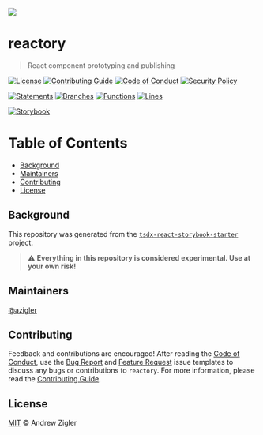 ![](https://user-images.githubusercontent.com/7295363/194963113-bdf1fca0-da45-4a68-8f7a-83711ee0becb.png)

# reactory

> React component prototyping and publishing

[![License](https://img.shields.io/badge/license-MIT-EEE.svg?style=popout-square)](https://github.com/azigler/reactory/tree/main/LICENSE.md)
[![Contributing Guide](https://img.shields.io/badge/contributing-guide-EEE.svg?style=popout-square)](https://github.com/azigler/reactory/tree/main/.github/CONTRIBUTING.md)
[![Code of Conduct](https://img.shields.io/badge/contributor-covenant-EEE.svg?style=popout-square)](https://github.com/azigler/reactory/tree/main/.github/CODE_OF_CONDUCT.md)
[![Security Policy](https://img.shields.io/badge/security-policy-EEE.svg?style=popout-square)](https://github.com/azigler/reactory/tree/main/.github/SECURITY.md)

[![Statements](https://img.shields.io/badge/statements-33.33%25-red.svg?style=flat&logo=jest)](https://azigler.github.io/reactory/coverage/)
[![Branches](https://img.shields.io/badge/branches-35.29%25-red.svg?style=flat&logo=jest)](https://azigler.github.io/reactory/coverage/)
[![Functions](https://img.shields.io/badge/functions-21.42%25-red.svg?style=flat&logo=jest)](https://azigler.github.io/reactory/coverage/)
[![Lines](https://img.shields.io/badge/lines-35.05%25-red.svg?style=flat&logo=jest)](https://azigler.github.io/reactory/coverage/)

[![Storybook](https://github.com/storybookjs/brand/raw/main/badge/badge-storybook.svg)](https://azigler.github.io/reactory/storybook)

# Table of Contents

  - [Background](#background)
  - [Maintainers](#maintainers)
  - [Contributing](#contributing)
  - [License](#license)

## Background

This repository was generated from the [`tsdx-react-storybook-starter`](https://github.com/azigler/tsdx-react-storybook-starter) project.

> ⚠️ **Everything in this repository is considered experimental. Use at your own risk!**

## Maintainers

[@azigler](https://github.com/azigler)

## Contributing

Feedback and contributions are encouraged! After reading the [Code of Conduct](https://github.com/azigler/reactory/tree/main/.github/CODE_OF_CONDUCT.md), use the [Bug Report](https://github.com/azigler/reactory/issues/new?assignees=&labels=bug&template=bug-report.md&title=) and [Feature Request](https://github.com/azigler/reactory/issues/new?assignees=&labels=enhancement&template=feature-request.md&title=) issue templates to discuss any bugs or contributions to `reactory`. For more information, please read the [Contributing Guide](https://github.com/azigler/reactory/tree/main/.github/CONTRIBUTING.md).

## License

[MIT](./LICENSE.md) © Andrew Zigler
